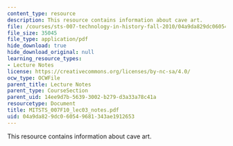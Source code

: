 ```yaml
---
content_type: resource
description: This resource contains information about cave art.
file: /courses/sts-007-technology-in-history-fall-2010/04a9da829dc060549681343ae1912653_MITSTS_007F10_lec03_notes.pdf
file_size: 35045
file_type: application/pdf
hide_download: true
hide_download_original: null
learning_resource_types:
- Lecture Notes
license: https://creativecommons.org/licenses/by-nc-sa/4.0/
ocw_type: OCWFile
parent_title: Lecture Notes
parent_type: CourseSection
parent_uid: 14ee9d7b-5639-3002-b279-d3a33a78c41a
resourcetype: Document
title: MITSTS_007F10_lec03_notes.pdf
uid: 04a9da82-9dc0-6054-9681-343ae1912653
---
```

This resource contains information about cave art.